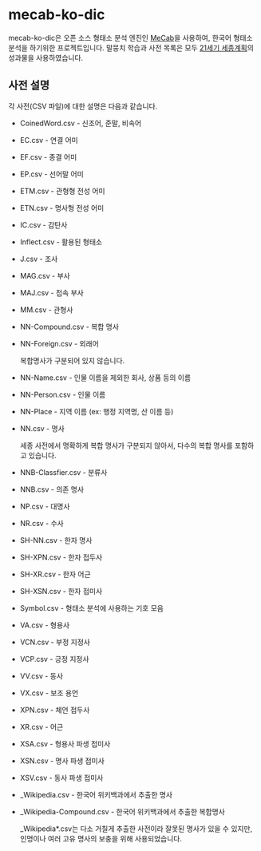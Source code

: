 # mecab-ko-dic

mecab-ko-dic은 오픈 소스 형태소 분석 엔진인 [MeCab](http://mecab.googlecode.com/svn/trunk/mecab/doc/index.html)을 사용하여, 한국어 형태소 분석을 하기위한 프로젝트입니다. 말뭉치 학습과 사전 목록은 모두 [21세기 세종계획](http://www.sejong.or.kr/)의 성과물을 사용하였습니다.

## 사전 설명

각 사전(CSV 파일)에 대한 설명은 다음과 같습니다.

  * CoinedWord.csv - 신조어, 준말, 비속어
  * EC.csv - 연결 어미
  * EF.csv - 종결 어미
  * EP.csv - 선어말 어미
  * ETM.csv - 관형형 전성 어미
  * ETN.csv - 명사형 전성 어미
  * IC.csv - 감탄사
  * Inflect.csv - 활용된 형태소
  * J.csv - 조사
  * MAG.csv - 부사
  * MAJ.csv - 접속 부사
  * MM.csv - 관형사
  * NN-Compound.csv - 복합 명사
  * NN-Foreign.csv - 외래어

    복합명사가 구분되어 있지 않습니다.

  * NN-Name.csv - 인물 이름을 제외한 회사, 상품 등의 이름
  * NN-Person.csv - 인물 이름
  * NN-Place - 지역 이름 (ex: 행정 지역명, 산 이름 등)
  * NN.csv - 명사

    세종 사전에서 명확하게 복합 명사가 구분되지 않아서, 다수의 복합 명사를 포함하고 있습니다.

  * NNB-Classfier.csv - 분류사
  * NNB.csv - 의존 명사
  * NP.csv - 대명사
  * NR.csv - 수사
  * SH-NN.csv - 한자 명사
  * SH-XPN.csv - 한자 접두사
  * SH-XR.csv - 한자 어근
  * SH-XSN.csv - 한자 접미사
  * Symbol.csv - 형태소 분석에 사용하는 기호 모음
  * VA.csv - 형용사
  * VCN.csv - 부정 지정사
  * VCP.csv - 긍정 지정사
  * VV.csv - 동사
  * VX.csv - 보조 용언
  * XPN.csv - 체언 접두사
  * XR.csv - 어근
  * XSA.csv - 형용사 파생 접미사
  * XSN.csv - 명사 파생 접미사
  * XSV.csv - 동사 파생 접미사
  * \_Wikipedia.csv - 한국어 위키백과에서 추출한 명사
  * \_Wikipedia-Compound.csv - 한국어 위키백과에서 추출한 복합명사

    _Wikipedia*.csv는 다소 거칠게 추출한 사전이라 잘못된 명사가 있을 수 있지만, 인명이나 여러 고유 명사의 보충을 위해 사용되었습니다.
